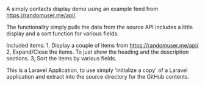 A simply contacts display demo using an example feed from https://randomuser.me/api/.

The functionality simply pulls the data from the source API includes a little display and a sort function for various fields.

Included items:
1, Display a couple of items from https://randomuser.me/api/
2, Expand/Close the items. To just show the heading and the description sections.
3, Sort the items by various fields.

This is a Laravel Application, to use simply 'initialize a copy' of a Laravel application and extract into the source directory for the GitHub contents.
